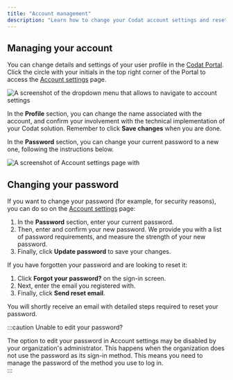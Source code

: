 ```yaml
---
title: "Account management"
description: "Learn how to change your Codat account settings and reset your password"
---
```


## Managing your account

You can change details and settings of your user profile in the [Codat Portal](https://app.codat.io/). Click the circle with your initials in the top right corner of the Portal to access the [Account settings](https://app.codat.io/settings/account) page. 

![A screenshot of the dropdown menu that allows to navigate to account settings](/img/other-guides/0012-acct-mgt-access.png)

In the **Profile** section, you can change the name associated with the account, and confirm your involvement with the technical implementation of your Codat solution. Remember to click **Save changes** when you are done. 

In the **Password** section, you can change your current password to a new one, following the instructions below. 

![A screenshot of Account settings page with ](/img/other-guides/0013-acct-mgmt-page.png)

## Changing your password

If you want to change your password (for example, for security reasons), you can do so on the [Account settings](https://app.codat.io/settings/account) page:

1. In the **Password** section, enter your current password.
2. Then, enter and confirm your new password. We provide you with a list of password requirements, and measure the strength of your new password.
3. Finally, click **Update password** to save your changes. 

If you have forgotten your password and are looking to reset it:

1. Click **Forgot your password?** on the sign-in screen.
2. Next, enter the email you registered with.
3. Finally, click **Send reset email**.

You will shortly receive an email with detailed steps required to reset your password.

:::caution Unable to edit your password?

The option to edit your password in Account settings may be disabled by your organization's administrator. This happens when the organization does not use the password as its sign-in method. This means you need to manage the password of the method you use to log in.  
:::
